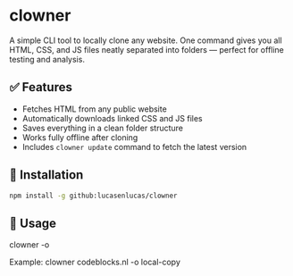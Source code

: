 # clowner
A simple CLI tool to locally clone any website. One command gives you all HTML, CSS, and JS files neatly separated into folders — perfect for offline testing and analysis.

## ✅ Features

- Fetches HTML from any public website
- Automatically downloads linked CSS and JS files
- Saves everything in a clean folder structure
- Works fully offline after cloning
- Includes `clowner update` command to fetch the latest version

## 🚀 Installation

```bash
npm install -g github:lucasenlucas/clowner
```
## 🔧 Usage
clowner <url> -o <output-folder>

Example:
clowner codeblocks.nl -o local-copy
